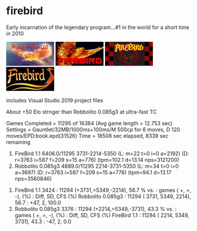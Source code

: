 # firebird
Early incarnation of the legendary program...#1 in the world for a short time in 2010

![alt tag](https://raw.githubusercontent.com/FireFather/firebird/master/firebird2.bmp)
![alt tag](https://raw.githubusercontent.com/FireFather/firebird/master/firebird1.bmp)
![alt tag](https://raw.githubusercontent.com/FireFather/firebird/master/firebird3.bmp)
![alt tag](https://raw.githubusercontent.com/FireFather/firebird/master/firebird4.bmp)

includes Visual Studio 2019 project files

About +50 Elo strnger than Robbolito 0.085g3 at ultra-fast TC

Games Completed = 11295 of 16384 (Avg game length = 12.753 sec)
Settings = Gauntlet/32MB/1000ms+100ms/M 500cp for 6 moves, D 120 moves/EPD:book.epd(31526)
Time = 18508 sec elapsed, 8339 sec remaining
 1.  FireBird 1.1             	6406.0/11295	3731-2214-5350  	(L: m=22 t=0 i=0 a=2192)	(D: r=3763 i=587 f=209 s=15 a=776)	(tpm=102.1 d=13.14 nps=3121200)
 2.  Robbolito 0.085g3        	4889.0/11295	2214-3731-5350  	(L: m=34 t=0 i=0 a=3697)	(D: r=3763 i=587 f=209 s=15 a=776)	(tpm=94.1 d=13.17 nps=3560846)
 
1) FireBird 1.1       3424 :  11294 (+3731,=5349,-2214),  56.7 %
   vs.                     :  games (    +,    =,    -),   (%) :   Diff,  SD, CFS (%)
   Robbolito 0.085g3       :  11294 ( 3731, 5349, 2214),  56.7 :    +47,   2,  100.0
2) Robbolito 0.085g3  3376 :  11294 (+2214,=5349,-3731),  43.3 %
   vs.                     :  games (    +,    =,    -),   (%) :   Diff,  SD, CFS (%)
   FireBird 1.1            :  11294 ( 2214, 5349, 3731),  43.3 :    -47,   2,    0.0
